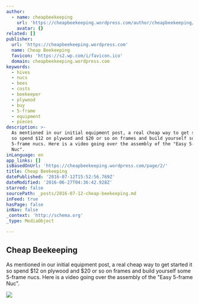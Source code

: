 ```yaml
---
author:
  - name: cheapbeekeeping
    url: 'https://cheapbeekeeping.wordpress.com/author/cheapbeekeeping/'
    avatar: {}
related: []
publisher:
  url: 'https://cheapbeekeeping.wordpress.com'
  name: Cheap Beekeeping
  favicon: 'https://s2.wp.com/i/favicon.ico'
  domain: cheapbeekeeping.wordpress.com
keywords:
  - hives
  - nucs
  - bees
  - costs
  - beekeeper
  - plywood
  - buy
  - 5-frame
  - equipment
  - pieces
description: >-
  As mentioned in our initial equipment post, a real cheap way to get started it
  so spend $12 on plywood and $20 or so on frames and build yourself some
  5-frame nucs. Here is a video going over the assembly of the "Easy 5-frame
  Nuc".
inLanguage: en
app_links: []
isBasedOnUrl: 'https://cheapbeekeeping.wordpress.com/page/2/'
title: Cheap Beekeeping
datePublished: '2016-07-12T15:52:56.769Z'
dateModified: '2016-06-27T04:36:42.928Z'
starred: false
sourcePath: _posts/2016-07-12-cheap-beekeeping.md
inFeed: true
hasPage: false
inNav: false
_context: 'http://schema.org'
_type: MediaObject

---
```

<article style=""><h1>Cheap Beekeeping</h1><p>As mentioned in our initial equipment post, a real cheap way to get started it so spend $12 on plywood and $20 or so on frames and build yourself some 5-frame nucs. Here is a video going over the assembly of the "Easy 5-frame Nuc".</p><img src="https://cheapbeekeeping.files.wordpress.com/2011/05/nuc-cut-up-plans.jpg?w=640" /></article>